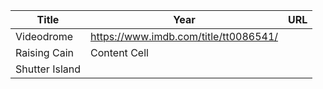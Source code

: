 | Title  | Year | URL           |
| ------------- | ------------- | ---- |
| Videodrome  | https://www.imdb.com/title/tt0086541/  |  |
| Raising Cain  | Content Cell  |  |
| Shutter Island |  | |
